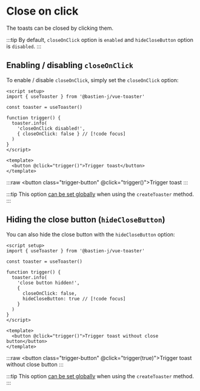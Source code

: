 # Close on click

The toasts can be closed by clicking them.

:::tip
By default, `closeOnClick` option is `enabled` and `hideCloseButton` option is `disabled`.
:::

## Enabling / disabling `closeOnClick`

To enable / disable `closeOnClick`, simply set the `closeOnClick` option:

```vue
<script setup>
import { useToaster } from '@bastien-j/vue-toaster'

const toaster = useToaster()

function trigger() {
  toaster.info(
    'closeOnClick disabled!',
    { closeOnClick: false } // [!code focus]
  )
}
</script>

<template>
  <button @click="trigger()">Trigger toast</button>
</template>
```

<script setup>
import { useToaster } from '@bastien-j/vue-toaster'

const toaster = useToaster()

function trigger(hideClose = false) {
  toaster.info(
    hideClose ? 'close button hidden!' : 'closeOnClick disabled!',
    { closeOnClick: false, hideCloseButton: hideClose }
  )
}
</script>
:::raw
<ClientOnly>
  <button class="trigger-button" @click="trigger()">Trigger toast</button>
</ClientOnly>
:::

:::tip
This option [can be set globally](./conf-global-vs-local#global-configuration) when using the `createToaster` method.
:::

## Hiding the close button (`hideCloseButton`)

You can also hide the close button with the `hideCloseButton` option:

```vue
<script setup>
import { useToaster } from '@bastien-j/vue-toaster'

const toaster = useToaster()

function trigger() {
  toaster.info(
    'close button hidden!',
    {
      closeOnClick: false,
      hideCloseButton: true // [!code focus]
    }
  )
}
</script>

<template>
  <button @click="trigger()">Trigger toast without close button</button>
</template>
```

:::raw
<ClientOnly>
  <button class="trigger-button" @click="trigger(true)">Trigger toast without close button</button>
</ClientOnly>
:::

:::tip
This option [can be set globally](./conf-global-vs-local#global-configuration) when using the `createToaster` method.
:::

<style scoped>
.trigger-button {
  background-color: #0c8581;
  padding: 5px 7px;
  border-radius: 5px;
  color: white;
  font-size: 16px;
}
</style>